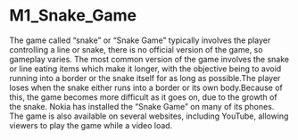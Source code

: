 # M1_Snake_Game

The game called “snake” or “Snake Game” typically involves the player controlling a line or snake, there is no official version of the game, so gameplay varies. The most common version of the game involves the snake or line eating items which make it longer, with the objective being to avoid running into a border or the snake itself for as long as possible.The player loses when the snake either runs into a border or its own body.Because of this, the game becomes more difficult as it goes on, due to the growth of the snake.
Nokia has installed the “Snake Game” on many of its phones. The game is also available on several websites, including YouTube, allowing viewers to play the game while a video load.
